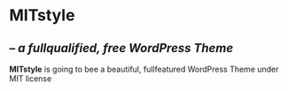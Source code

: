 # MITstyle
## *– a fullqualified, free WordPress Theme*

**MITstyle** is going to bee a beautiful, fullfeatured WordPress Theme under MIT license
